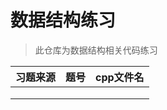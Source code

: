 # 数据结构练习

> 此仓库为数据结构相关代码练习

| 习题来源 | 题号 | cpp文件名 |
| :------: | :--: | :-------: |
|          |      |           |
|          |      |           |
|          |      |           |

